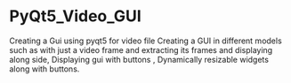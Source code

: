 # PyQt5_Video_GUI
Creating a Gui using pyqt5 for video file
Creating a GUI in different models such as with just a video frame and extracting its frames and displaying along side, 
Displaying gui with buttons , Dynamically resizable widgets along with buttons.
